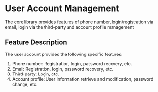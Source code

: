 # User Account Management

The core library provides features of phone number, login/registration via email, login via the third-party and account profile management

## Feature Description

The user account provides the following specific features:

1. Phone number: Registration, login, password recovery, etc.
2. Email: Registration, login, password recovery, etc.
3. Third-party: Login, etc.
4. Account profile: User information retrieve and modification, password change, etc.
